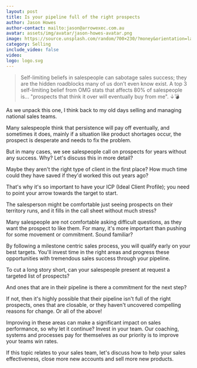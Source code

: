 ```yaml
---
layout: post
title: Is your pipeline full of the right prospects
author: Jason Howes
author-contact: mailto:jason@arrowexec.com.au
avatar: assets/img/avatar/jason-howes-avatar.png
image: https://source.unsplash.com/random/700×230/?money&orientation=landscape
category: Selling
include_video: false
video: 
logo: logo.svg
---
```




> Self-limiting beliefs in salespeople can sabotage sales success; they are the hidden roadblocks many of us don't even know exist. A top 3 self-limiting belief from OMG stats that affects 80% of salespeople is... "prospects that think it over will eventually buy from me". ↓💣

As we unpack this one, I think back to my old days selling and managing national sales teams.

Many salespeople think that persistence will pay off eventually, and sometimes it does, mainly if a situation like product shortages occur, the prospect is desperate and needs to fix the problem.

But in many cases, we see salespeople call on prospects for years without any success. Why? Let's discuss this in more detail?

Maybe they aren't the right type of client in the first place? How much time could they have saved if they'd worked this out years ago?

That's why it's so important to have your ICP (Ideal Client Profile); you need to point your arrow towards the target to start.

The salesperson might be comfortable just seeing prospects on their territory runs, and it fills in the call sheet without much stress?

Many salespeople are not comfortable asking difficult questions, as they want the prospect to like them. For many, it's more important than pushing for some movement or commitment. Sound familiar?

By following a milestone centric sales process, you will qualify early on your best targets. You'll invest time in the right areas and progress these opportunities with tremendous sales success through your pipeline.

To cut a long story short, can your salespeople present at request a targeted list of prospects?

And ones that are in their pipeline is there a commitment for the next step?

If not, then it's highly possible that their pipeline isn't full of the right prospects, ones that are closable, or they haven't uncovered compelling reasons for change. Or all of the above!

Improving in these areas can make a significant impact on sales performance, so why let it continue? Invest in your team. Our coaching, systems and processes pay for themselves as our priority is to improve your teams win rates.

If this topic relates to your sales team, let's discuss how to help your sales effectiveness, close more new accounts and sell more new products.

